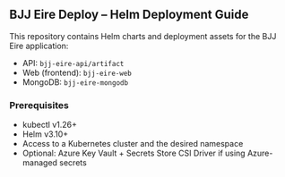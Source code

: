 ## BJJ Eire Deploy – Helm Deployment Guide

This repository contains Helm charts and deployment assets for the BJJ Eire application:
- API: `bjj-eire-api/artifact`
- Web (frontend): `bjj-eire-web`
- MongoDB: `bjj-eire-mongodb`

### Prerequisites
- kubectl v1.26+
- Helm v3.10+
- Access to a Kubernetes cluster and the desired namespace
- Optional: Azure Key Vault + Secrets Store CSI Driver if using Azure-managed secrets
